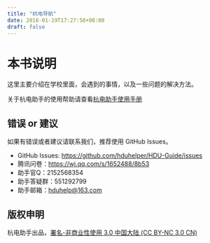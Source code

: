 ```yaml
---
title: "杭电导航"
date: 2018-01-19T17:27:58+08:00
draft: false
---
```


# 本书说明

这里主要介绍在学校里面，会遇到的事情，以及一些问题的解决方法。

关于杭电助手的使用帮助请查看[杭电助手使用手册](https://doc.hduhelp.com/docs/faq)

## 错误 or 建议

如果有错误或者建议请联系我们，推荐使用 GitHub Issues。

- GitHub Issues: https://github.com/hduhelper/HDU-Guide/issues
- 腾讯问卷：https://wj.qq.com/s/1652488/8b53
- 助手官Q：2152568354
- 助手答疑群：551292799
- 助手邮箱：hduhelp@163.com

## 版权申明

杭电助手出品，[署名-非商业性使用 3.0 中国大陆 (CC BY-NC 3.0 CN)](https://creativecommons.org/licenses/by-nc/3.0/cn/)
